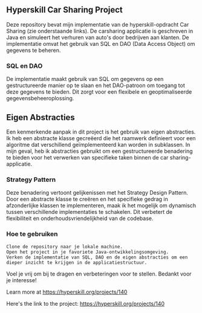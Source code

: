 ## Hyperskill Car Sharing Project

Deze repository bevat mijn implementatie van de hyperskill-opdracht Car Sharing (zie onderstaande links). De carsharing applicatie is geschreven in Java en simuleert het verhuren van auto's door bedrijven aan klanten. De implementatie omvat het gebruik van SQL en DAO (Data Access Object) om gegevens te beheren.

### SQL en DAO
De implementatie maakt gebruik van SQL om gegevens op een gestructureerde manier op te slaan en het DAO-patroon om toegang tot deze gegevens te bieden. Dit zorgt voor een flexibele en geoptimaliseerde gegevensbeheeroplossing.

## Eigen Abstracties

Een kenmerkende aanpak in dit project is het gebruik van eigen abstracties. Ik heb een abstracte klasse gecreëerd die het raamwerk definieert voor een algoritme dat verschillend geïmplementeerd kan worden in subklassen. In mijn geval, heb ik abstracties gebruikt om een gestructureerde benadering te bieden voor het verwerken van specifieke taken binnen de car sharing-applicatie.

### Strategy Pattern
Deze benadering vertoont gelijkenissen met het Strategy Design Pattern. Door een abstracte klasse te creëren en het specifieke gedrag in afzonderlijke klassen te implementeren, maak ik het mogelijk om dynamisch tussen verschillende implementaties te schakelen. Dit verbetert de flexibiliteit en onderhoudsvriendelijkheid van de codebase.

### Hoe te gebruiken

    Clone de repository naar je lokale machine.
    Open het project in je favoriete Java-ontwikkelingsomgeving.
    Verken de implementatie van SQL, DAO en de eigen abstracties om een dieper inzicht te krijgen in de applicatiestructuur.

Voel je vrij om bij te dragen en verbeteringen voor te stellen. Bedankt voor je interesse!

Learn more at https://hyperskill.org/projects/140

Here's the link to the project: https://hyperskill.org/projects/140
